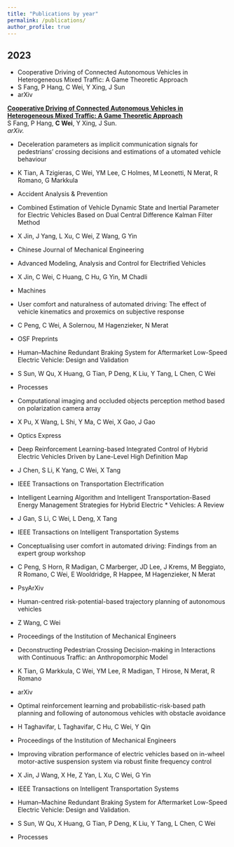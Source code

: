 ```yaml
---
title: "Publications by year"
permalink: /publications/
author_profile: true
---
```

## 2023
* Cooperative Driving of Connected Autonomous Vehicles in Heterogeneous Mixed Traffic: A Game Theoretic Approach
* S Fang, P Hang, C Wei, Y Xing, J Sun
* arXiv

<b>[Cooperative Driving of Connected Autonomous Vehicles in Heterogeneous Mixed Traffic: A Game Theoretic Approach](hhttps://ieeexplore.ieee.org/abstract/document/10529605)</b><br>
 S Fang, P Hang, <b>C Wei</b>, Y Xing, J Sun.<br>
<i>arXiv.</i>
  
* Deceleration parameters as implicit communication signals for pedestrians’ crossing decisions and estimations of a utomated vehicle behaviour
* K Tian, A Tzigieras, C Wei, YM Lee, C Holmes, M Leonetti, N Merat, R Romano, G Markkula
* Accident Analysis & Prevention

* Combined Estimation of Vehicle Dynamic State and Inertial Parameter for Electric Vehicles Based on Dual Central Difference Kalman Filter Method
* X Jin, J Yang, L Xu, C Wei, Z Wang, G Yin
* Chinese Journal of Mechanical Engineering

* Advanced Modeling, Analysis and Control for Electrified Vehicles
* X Jin, C Wei, C Huang, C Hu, G Yin, M Chadli
* Machines

* User comfort and naturalness of automated driving: The effect of vehicle kinematics and proxemics on subjective response
* C Peng, C Wei, A Solernou, M Hagenzieker, N Merat
* OSF Preprints

* Human–Machine Redundant Braking System for Aftermarket Low-Speed Electric Vehicle: Design and Validation
* S Sun, W Qu, X Huang, G Tian, P Deng, K Liu, Y Tang, L Chen, C Wei
* Processes
  
* Computational imaging and occluded objects perception method based on polarization camera array
* X Pu, X Wang, L Shi, Y Ma, C Wei, X Gao, J Gao
* Optics Express

* Deep Reinforcement Learning-based Integrated Control of Hybrid Electric Vehicles Driven by Lane-Level High Definition Map
* J Chen, S Li, K Yang, C Wei, X Tang
* IEEE Transactions on Transportation Electrification
  
* Intelligent Learning Algorithm and Intelligent Transportation-Based Energy Management Strategies for Hybrid Electric * Vehicles: A Review
* J Gan, S Li, C Wei, L Deng, X Tang
* IEEE Transactions on Intelligent Transportation Systems

* Conceptualising user comfort in automated driving: Findings from an expert group workshop
* C Peng, S Horn, R Madigan, C Marberger, JD Lee, J Krems, M Beggiato, R Romano, C Wei, E Wooldridge, R Happee, M Hagenzieker, N Merat
* PsyArXiv

* Human-centred risk-potential-based trajectory planning of autonomous vehicles
* Z Wang, C Wei
* Proceedings of the Institution of Mechanical Engineers

* Deconstructing Pedestrian Crossing Decision-making in Interactions with Continuous Traffic: an Anthropomorphic Model
* K Tian, G Markkula, C Wei, YM Lee, R Madigan, T Hirose, N Merat, R Romano
* arXiv

* Optimal reinforcement learning and probabilistic-risk-based path planning and following of autonomous vehicles with obstacle avoidance
* H Taghavifar, L Taghavifar, C Hu, C Wei, Y Qin
* Proceedings of the Institution of Mechanical Engineers

* Improving vibration performance of electric vehicles based on in-wheel motor-active suspension system via robust finite frequency control
* X Jin, J Wang, X He, Z Yan, L Xu, C Wei, G Yin
* IEEE Transactions on Intelligent Transportation Systems

* Human–Machine Redundant Braking System for Aftermarket Low-Speed Electric Vehicle: Design and Validation.
* S Sun, W Qu, X Huang, G Tian, P Deng, K Liu, Y Tang, L Chen, C Wei
* Processes















